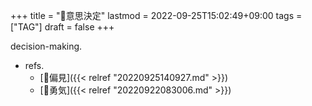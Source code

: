 +++
title = "📝意思決定"
lastmod = 2022-09-25T15:02:49+09:00
tags = ["TAG"]
draft = false
+++

decision-making.

-   refs.
    -   [📝偏見]({{< relref "20220925140927.md" >}})
    -   [📝勇気]({{< relref "20220922083006.md" >}})
